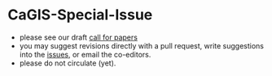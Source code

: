 # CaGIS-Special-Issue

- please see our draft [call for papers](admin/cfp.md)
- you may suggest revisions directly with a pull request, write suggestions into the [issues](https://github.com/HEGSRR/CaGIS-Special-Issue/issues), or email the co-editors.
- please do not circulate (yet).
